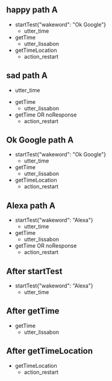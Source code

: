 ## happy path A
* startTest{"wakeword": "Ok Google"}
  - utter_time
* getTime
  - utter_lissabon
* getTimeLocation
  - action_restart

## sad path A
  - utter_time
* getTime
  - utter_lissabon
* getTime OR noResponse
  - action_restart  

## Ok Google path A
* startTest{"wakeword": "Ok Google"}
  - utter_time
* getTime
  - utter_lissabon
* getTimeLocation
  - action_restart

## Alexa path A
* startTest{"wakeword": "Alexa"}
  - utter_time
* getTime
  - utter_lissabon
* getTime OR noResponse
  - action_restart  

## After startTest
* startTest{"wakeword": "Alexa"}
  - utter_time

## After getTime
* getTime
  - utter_lissabon

## After getTimeLocation
* getTimeLocation
  - action_restart